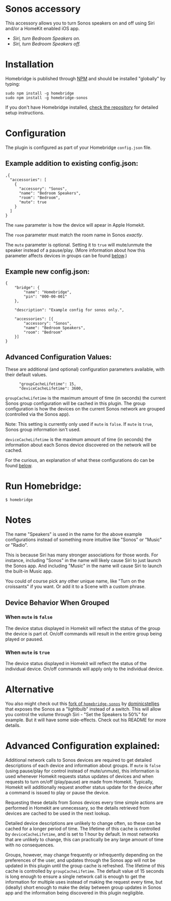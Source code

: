# Sonos accessory

This accessory allows you to turn Sonos speakers on and off using Siri and/or a HomeKit enabled iOS app.

 * _Siri, turn Bedroom Speakers on._
 * _Siri, turn Bedroom Speakers off._

# Installation

Homebridge is published through [NPM](https://www.npmjs.com/package/homebridge) and should be installed "globally" by typing:

    sudo npm install -g homebridge
    sudo npm install -g homebridge-sonos

If you don't have Homebridge installed, [check the repository](https://github.com/nfarina/homebridge) for detailed setup instructions.

# Configuration

The plugin is configured as part of your Homebridge `config.json` file.

## Example addition to existing config.json:

    ,{
      "accessories": [
        {
          "accessory": "Sonos",
          "name": "Bedroom Speakers",
          "room": "Bedroom",
          "mute": true
        }
      ]
    }

The `name` parameter is how the device will apear in Apple Homekit.

The `room` parameter must match the room name in Sonos *exactly*.

The `mute` parameter is optional. Setting it to `true` will mute/unmute the speaker instead of a pause/play. (More information about how this parameter affects devices in groups can be found [below](#Device-Behavior-When-Grouped).)

## Example new config.json:

    {
    	"bridge": {
    		"name": "Homebridge",
    		"pin": "000-00-001"
    	},

    	"description": "Example config for sonos only.",

    	"accessories": [{
    		"accessory": "Sonos",
    		"name": "Bedroom Speakers",
    		"room": "Bedroom"
    	}]
    }

## Advanced Configuration Values:

These are additional (and optional) configuration parameters available, with their default values.

          "groupCacheLifetime": 15,
          "deviceCacheLifetime": 3600,

`groupCacheLifetime` is the maximum amount of time (in seconds) the current Sonos group configuration will be cached in this plugin. The group configuration is how the devices on the current Sonos network are grouped (controlled via the Sonos app).

Note: This setting is currently only used if `mute` is `false`. If `mute` is `true`, Sonos group information isn't used.

`deviceCacheLifetime` is the maximum amount of time (in seconds) the information about each Sonos device discovered on the network will be cached.

For the curious, an explanation of what these configurations do can be found [below](#Advanced-Configuration-explained).

# Run Homebridge:

    $ homebridge

# Notes

The name "Speakers" is used in the name for the above example configurations instead of something more intuitive like "Sonos" or "Music" or "Radio".

This is because Siri has many stronger associations for those words. For instance, including "Sonos" in the name will likely cause Siri to just launch the Sonos app. And including "Music" in the name will cause Siri to launch the built-in Music app.

You could of course pick any other unique name, like "Turn on the croissants" if you want. Or add it to a Scene with a custom phrase.

## Device Behavior When Grouped

### When `mute` is `false`
The device status displayed in Homekit will reflect the status of the group the device is part of. On/off commands will result in the entire group being played or paused.

### When `mute` is `true`
The device status displayed in Homekit will reflect the status of the individual device. On/off commands will apply only to the individual device.

# Alternative

You also might check out this [fork of `homebridge-sonos`](https://github.com/dominicstelljes/homebridge-sonos) by [dominicstelljes](https://github.com/dominicstelljes) that exposes the Sonos as a "lightbulb" instead of a switch. This will allow you control the volume through Siri - "Set the Speakers to 50%" for example. But it will have some side-effects. Check out his README for more details.

# Advanced Configuration explained:

Additional network calls to Sonos devices are required to get detailed descriptions of each device and information about groups. If `mute` is `false` (using pause/play for control instead of mute/unmute), this information is used whenever Homekit requests status updates of devices and when requests to turn on/off (play/pause) are made from Homekit. Typically, Homekit will additionally request another status update for the device after a command is issued to play or pause the device.

Requesting these details from Sonos devices every time simple actions are performed in Homekit are unnecessary, so the details retrieved from devices are cached to be used in the next lookup.

Detailed device descriptions are unlikely to change often, so these can be cached for a longer period of time. The lifetime of this cache is controlled by `deviceCacheLifetime`, and is set to 1 hour by default. In most networks that are unlikely to change, this can practically be any large amount of time with no consequences.

Groups, however, may change frequently or infrequently depending on the preferences of the user, and updates through the Sonos app will not be updated in this plugin until the group cache is refreshed. The lifetime of this cache is controlled by `groupCacheLifetime`. The default value of 15 seconds is long enough to ensure a single network call is enough to get the information for multiple uses instead of making the request every time, but (ideally) short enough to make the delay between group updates in Sonos app and the information being discovered in this plugin negligible.
